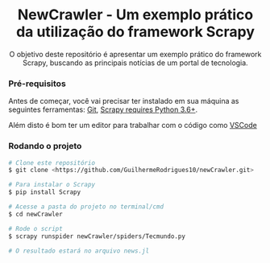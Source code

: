 <h1 align="center">NewCrawler - Um exemplo prático da utilização do framework Scrapy</h1>
<p align="center">O objetivo deste repositório é apresentar um exemplo prático do 
                  framework Scrapy, buscando as principais notícias de um portal de tecnologia.</p>

### Pré-requisitos

Antes de começar, você vai precisar ter instalado em sua máquina as seguintes ferramentas:
[Git](https://git-scm.com), [Scrapy requires Python 3.6+](https://docs.scrapy.org/en/latest/index.html). 

Além disto é bom ter um editor para trabalhar com o código como [VSCode](https://code.visualstudio.com/)

### Rodando o projeto

```bash
# Clone este repositório
$ git clone <https://github.com/GuilhermeRodrigues10/newCrawler.git>

# Para instalar o Scrapy
$ pip install Scrapy

# Acesse a pasta do projeto no terminal/cmd
$ cd newCrawler

# Rode o script
$ scrapy runspider newCrawler/spiders/Tecmundo.py 

# O resultado estará no arquivo news.jl